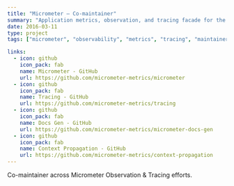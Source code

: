 ```yaml
---
title: "Micrometer — Co-maintainer"
summary: "Application metrics, observation, and tracing facade for the JVM."
date: 2016-03-11
type: project
tags: ["micrometer", "observability", "metrics", "tracing", "maintainer"]

links:
  - icon: github
    icon_pack: fab
    name: Micrometer - GitHub
    url: https://github.com/micrometer-metrics/micrometer
  - icon: github
    icon_pack: fab
    name: Tracing - GitHub
    url: https://github.com/micrometer-metrics/tracing
  - icon: github
    icon_pack: fab
    name: Docs Gen - GitHub
    url: https://github.com/micrometer-metrics/micrometer-docs-gen
  - icon: github
    icon_pack: fab
    name: Context Propagation - GitHub
    url: https://github.com/micrometer-metrics/context-propagation
---
```


Co-maintainer across Micrometer Observation & Tracing efforts.
